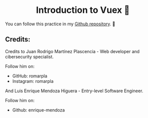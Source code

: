 <h1 align="center"> Introduction to Vuex 📖 </h1>

You can follow this practice in my [Github repository](https://github.com/enrique-mendoza/launchX-FrontEnd-Mission-05-Vue). 👀

## Credits:

Credits to Juan Rodrigo Martínez Plascencia - Web developer and cibersecurity specialist.

Follow him on:

- GitHub: romarpla
- Instagram: romarpla

And Luis Enrique Mendoza Higuera - Entry-level Software Engineer.

Follow him on:

- Github: enrique-mendoza

